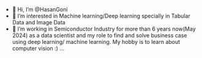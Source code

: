 - 👋 Hi, I’m @HasanGoni
- 👀 I’m interested in Machine learning/Deep learning specially in Tabular Data and Image Data
- 🌱 I’m working in Semiconductor Industry for more than 6 years now(May 2024) as a data scientist and my role to find and solve business case using deep learning/ machine learning. My hobby is to learn about computer vision :)
...

<!---
HasanGoni/HasanGoni is a ✨ special ✨ repository because its `README.md` (this file) appears on your GitHub profile.
You can click the Preview link to take a look at your changes.
--->
